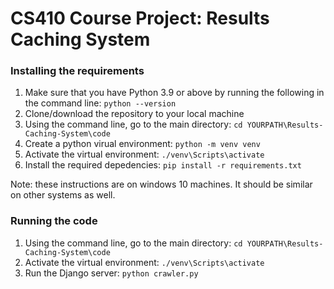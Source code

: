 # CS410 Course Project: Results Caching System

### Installing the requirements
1. Make sure that you have Python 3.9 or above by running the following in the command line: `python --version`
2. Clone/download the repository to your local machine
3. Using the command line, go to the main directory: `cd YOURPATH\Results-Caching-System\code`
4. Create a python virual environment: `python -m venv venv`
5. Activate the virtual environment: `./venv\Scripts\activate`
6. Install the required depedencies: `pip install -r requirements.txt`

Note: these instructions are on windows 10 machines. It should be similar on other systems as well.

### Running the code
1. Using the command line, go to the main directory: `cd YOURPATH\Results-Caching-System\code`
2. Activate the virtual environment: `./venv\Scripts\activate`
3. Run the Django server: `python crawler.py`
